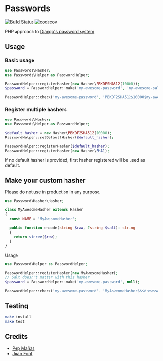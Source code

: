 # Passwords
[![Build Status](https://travis-ci.org/joanfont/passwords.svg?branch=master)](https://travis-ci.org/joanfont/passwords)
[![codecov](https://codecov.io/gh/joanfont/passwords/branch/master/graph/badge.svg)](https://codecov.io/gh/joanfont/passwords)

PHP approach to [Django's password system](https://docs.djangoproject.com/en/2.2/topics/auth/passwords/)
## Usage 

### Basic usage
```php
use Passwords\Hasher;
use Passwords\Helper as PasswordHelper;

PasswordHelper::registerHasher(new Hasher\PBKDFSHA512(10000));
$password = PasswordHelper::make('my-awesome-password', 'my-awesome-salt');

PasswordHelper::check('my-awesome-password', 'PBKDF2SHA512$10000$my-awesome-salt$c25c4933b6dc9a9717813b4e7d1c5269d8bb81aea2730470faa538f0abdb6097068fc34d03362441f03a2d47cd157c6168d26a47a246af5b4e855dd9b2c1a068');
```

### Register multiple hashers
```php
use Passwords\Hasher;
use Passwords\Helper as PasswordHelper;

$default_hasher = new Hasher\PBKDF2SHA512(10000);
PasswordHelper::setDefaultHasher($default_hasher);

PasswordHelper::registerHasher($default_hasher);
PasswordHelper::registerHasher(new Hasher\SHA1);
```

If no default hasher is provided, first hasher registered will be used as default.

## Make your custom hasher
Please do not use in production in any purpose.
```php
use Password\Hasher\Hasher;

class MyAwesomeHasher extends Hasher 
{
  const NAME = 'MyAwesomeHasher';
  
  public function encode(string $raw, ?string $salt): string
  {
    return strrev($raw);
  }
}
```   

Usage

```php
use Password\Helper as PasswordHelper;

PasswordHelper::registerHasher(new MyAwesomeHasher);
// Salt doesn't matter with this hasher
$password = PasswordHelper::make('my-awesome-password', null);

PasswordHelper::check('my-awesome-password', 'MyAsweomeHasher$$$drowssap-emosewa-ym');
```


## Testing
```bash
make install
make test
```

## Credits
* [Pep Mañas](https://github.com/Neengash)
* [Joan Font](https://github.com/joanfont)
